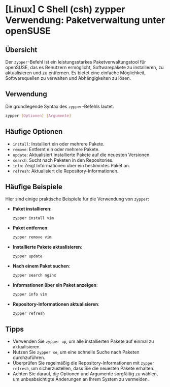 # [Linux] C Shell (csh) zypper Verwendung: Paketverwaltung unter openSUSE

## Übersicht
Der `zypper`-Befehl ist ein leistungsstarkes Paketverwaltungstool für openSUSE, das es Benutzern ermöglicht, Softwarepakete zu installieren, zu aktualisieren und zu entfernen. Es bietet eine einfache Möglichkeit, Softwarequellen zu verwalten und Abhängigkeiten zu lösen.

## Verwendung
Die grundlegende Syntax des `zypper`-Befehls lautet:

```bash
zypper [Optionen] [Argumente]
```

## Häufige Optionen
- `install`: Installiert ein oder mehrere Pakete.
- `remove`: Entfernt ein oder mehrere Pakete.
- `update`: Aktualisiert installierte Pakete auf die neuesten Versionen.
- `search`: Sucht nach Paketen in den Repositories.
- `info`: Zeigt Informationen über ein bestimmtes Paket an.
- `refresh`: Aktualisiert die Repository-Informationen.

## Häufige Beispiele
Hier sind einige praktische Beispiele für die Verwendung von `zypper`:

- **Paket installieren**:
  ```bash
  zypper install vim
  ```

- **Paket entfernen**:
  ```bash
  zypper remove vim
  ```

- **Installierte Pakete aktualisieren**:
  ```bash
  zypper update
  ```

- **Nach einem Paket suchen**:
  ```bash
  zypper search nginx
  ```

- **Informationen über ein Paket anzeigen**:
  ```bash
  zypper info vim
  ```

- **Repository-Informationen aktualisieren**:
  ```bash
  zypper refresh
  ```

## Tipps
- Verwenden Sie `zypper up`, um alle installierten Pakete auf einmal zu aktualisieren.
- Nutzen Sie `zypper se`, um eine schnelle Suche nach Paketen durchzuführen.
- Überprüfen Sie regelmäßig die Repository-Informationen mit `zypper refresh`, um sicherzustellen, dass Sie die neuesten Pakete erhalten.
- Achten Sie darauf, die Optionen und Argumente sorgfältig zu wählen, um unbeabsichtigte Änderungen an Ihrem System zu vermeiden.